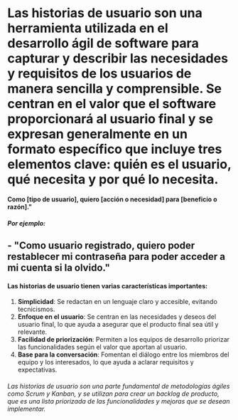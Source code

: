 
# Las historias de usuario son una herramienta utilizada en el desarrollo ágil de software para capturar y describir las necesidades y requisitos de los usuarios de manera sencilla y comprensible. Se centran en el valor que el software proporcionará al usuario final y se expresan generalmente en un formato específico que incluye tres elementos clave: quién es el usuario, qué necesita y por qué lo necesita.

**Como [tipo de usuario], quiero [acción o necesidad] para [beneficio o razón]."**

##### Por ejemplo:

## - "Como usuario registrado, quiero poder restablecer mi contraseña para poder acceder a mi cuenta si la olvido."

#### Las historias de usuario tienen varias características importantes:

1. **Simplicidad**: Se redactan en un lenguaje claro y accesible, evitando tecnicismos.
2. **Enfoque en el usuario**: Se centran en las necesidades y deseos del usuario final, lo que ayuda a asegurar que el producto final sea útil y relevante.
3. **Facilidad de priorización**: Permiten a los equipos de desarrollo priorizar las funcionalidades según el valor que aportan al usuario.
4. **Base para la conversación**: Fomentan el diálogo entre los miembros del equipo y los interesados, lo que ayuda a aclarar requisitos y expectativas.

###### Las historias de usuario son una parte fundamental de metodologías ágiles como Scrum y Kanban, y se utilizan para crear un backlog de producto, que es una lista priorizada de las funcionalidades y mejoras que se desean implementar.
